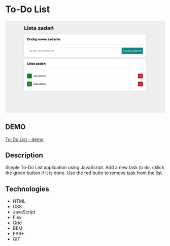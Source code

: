 # To-Do List

![Preview](images/Zrzutekranu.png)

## DEMO

[To-Do List - demo](https://rudolfini.github.io/todo-list/)

## Description

Simple To-Do List application using JavaScript. Add a new task to do, cklick the green button if it is done. Use the red butto to remove task from the list. 

## Technologies

- HTML
- CSS
- JavaScript
- Flex
- Grid
- BEM
- ES6+
- GIT